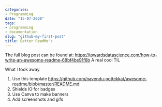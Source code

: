 ```yaml
---
categories:
- Programming
date: "15-07-2020"
tags:
- programming
- documentation
slug: "github-my-first-post"
title: Better ReadMe's
---
```

The full blog post can be found at:
https://towardsdatascience.com/how-to-write-an-awesome-readme-68bf4be91f8b
A real cool TIL

What I took away.

1. Use this template https://github.com/navendu-pottekkat/awesome-readme/blob/master/README.md
2. Shields IO for badges
3. Use Canva to make banners
4. Add screenshots and gifs
